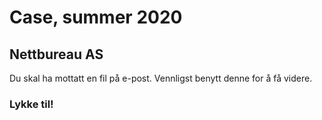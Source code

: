 # Case, summer 2020
## Nettbureau AS

Du skal ha mottatt en fil på e-post.
Vennligst benytt denne for å få videre.


### Lykke til!
